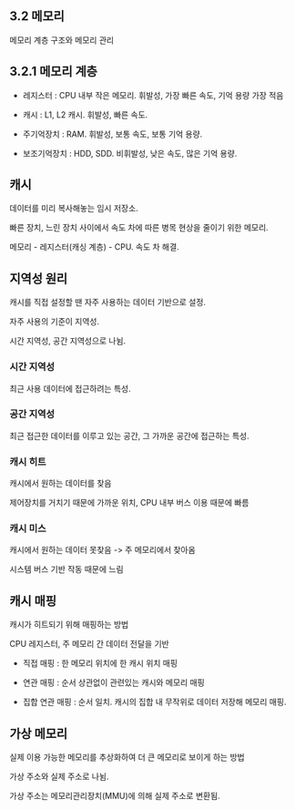 ## 3.2 메모리

메모리 계층 구조와 메모리 관리

## 3.2.1 메모리 계층

- 레지스터 : CPU 내부 작은 메모리. 휘발성, 가장 빠른 속도, 기억 용량 가장 적음

- 캐시 : L1, L2 캐시. 휘발성, 빠른 속도.

- 주기억장치 : RAM. 휘발성, 보통 속도, 보통 기억 용량.

- 보조기억장치 : HDD, SDD. 비휘발성, 낮은 속도, 많은 기억 용량.

## 캐시

데이터를 미리 복사해놓는 임시 저장소.

빠른 장치, 느린 장치 사이에서 속도 차에 따른 병목 현상을 줄이기 위한 메모리.

메모리 - 레지스터(캐싱 계층) - CPU. 속도 차 해결.

## 지역성 원리

캐시를 직접 설정할 땐 자주 사용하는 데이터 기반으로 설정.

자주 사용의 기준이 지역성.

시간 지역성, 공간 지역성으로 나뉨.

### 시간 지역성

최근 사용 데이터에 접근하려는 특성.

### 공간 지역성

최근 접근한 데이터를 이루고 있는 공간, 그 가까운 공간에 접근하는 특성.

### 캐시 히트

캐시에서 원하는 데이터를 찾음

제어장치를 거치기 때문에 가까운 위치, CPU 내부 버스 이용 때문에 빠름 

### 캐시 미스

캐시에서 원하는 데이터 못찾음 -> 주 메모리에서 찾아옴

시스템 버스 기반 작동 때문에 느림

## 캐시 매핑

캐시가 히트되기 위해 매핑하는 방법

CPU 레지스터, 주 메모리 간 데이터 전달을 기반

- 직접 매핑 : 한 메모리 위치에 한 캐시 위치 매핑

- 연관 매핑 : 순서 상관없이 관련있는 캐시와 메모리 매핑

- 집합 연관 매핑 : 순서 일치. 캐시의 집합 내 무작위로 데이터 저장해 메모리 매핑.

## 가상 메모리

실제 이용 가능한 메모리를 추상화하여 더 큰 메모리로 보이게 하는 방법

가상 주소와 실제 주소로 나뉨.

가상 주소는 메모리관리장치(MMU)에 의해 실제 주소로 변환됨.